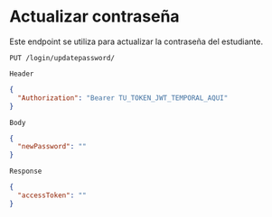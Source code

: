# Actualizar contraseña
Este endpoint se utiliza para actualizar la contraseña del estudiante.

```http
PUT /login/updatepassword/
```
`Header`
```json
{
  "Authorization": "Bearer TU_TOKEN_JWT_TEMPORAL_AQUI"
}
```

`Body`
```json
{
  "newPassword": ""
}
```


`Response`
```json
{
  "accessToken": ""
}
```